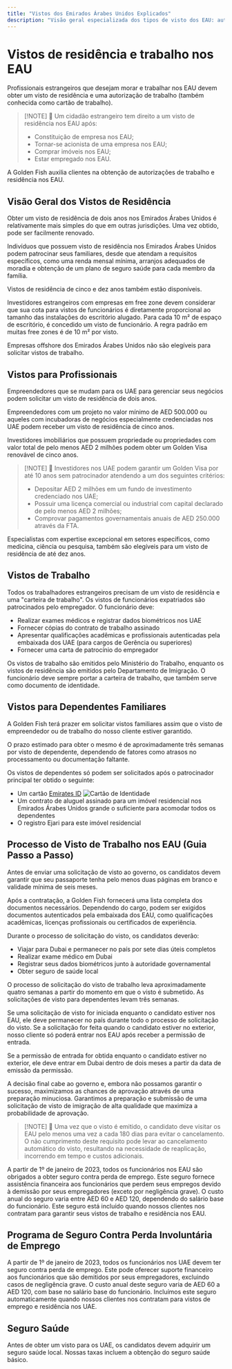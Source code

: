 ```yaml
---
title: "Vistos dos Emirados Árabes Unidos Explicados"
description: "Visão geral especializada dos tipos de visto dos EAU: autorizações de residência, vistos de trabalho e vistos para dependentes. Tudo o que você precisa saber sobre requisitos e processamento."
---
```


# Vistos de residência e trabalho nos EAU

Profissionais estrangeiros que desejam morar e trabalhar nos EAU devem obter um visto de residência e uma autorização de trabalho (também conhecida como cartão de trabalho).

> [!NOTE] 💚 Um cidadão estrangeiro tem direito a um visto de residência nos EAU após:
>
> - Constituição de empresa nos EAU;
> - Tornar-se acionista de uma empresa nos EAU;
> - Comprar imóveis nos EAU;
> - Estar empregado nos EAU.

A Golden Fish auxilia clientes na obtenção de autorizações de trabalho e residência nos EAU.

## Visão Geral dos Vistos de Residência

Obter um visto de residência de dois anos nos Emirados Árabes Unidos é relativamente mais simples do que em outras jurisdições. Uma vez obtido, pode ser facilmente renovado.

Indivíduos que possuem visto de residência nos Emirados Árabes Unidos podem patrocinar seus familiares, desde que atendam a requisitos específicos, como uma renda mensal mínima, arranjos adequados de moradia e obtenção de um plano de seguro saúde para cada membro da família.

Vistos de residência de cinco e dez anos também estão disponíveis.

Investidores estrangeiros com empresas em free zone devem considerar que sua cota para vistos de funcionários é diretamente proporcional ao tamanho das instalações do escritório alugado. Para cada 10 m² de espaço de escritório, é concedido um visto de funcionário. A regra padrão em muitas free zones é de 10 m² por visto.

Empresas offshore dos Emirados Árabes Unidos não são elegíveis para solicitar vistos de trabalho.

## Vistos para Profissionais

Empreendedores que se mudam para os UAE para gerenciar seus negócios podem solicitar um visto de residência de dois anos.

Empreendedores com um projeto no valor mínimo de AED 500.000 ou aqueles com incubadoras de negócios especialmente credenciadas nos UAE podem receber um visto de residência de cinco anos.

Investidores imobiliários que possuem propriedade ou propriedades com valor total de pelo menos AED 2 milhões podem obter um Golden Visa renovável de cinco anos.

> [!NOTE] 💚 Investidores nos UAE podem garantir um Golden Visa por até 10 anos sem patrocinador atendendo a um dos seguintes critérios:
>
> - Depositar AED 2 milhões em um fundo de investimento credenciado nos UAE;
> - Possuir uma licença comercial ou industrial com capital declarado de pelo menos AED 2 milhões;
> - Comprovar pagamentos governamentais anuais de AED 250.000 através da FTA.

Especialistas com expertise excepcional em setores específicos, como medicina, ciência ou pesquisa, também são elegíveis para um visto de residência de até dez anos.

## Vistos de Trabalho

Todos os trabalhadores estrangeiros precisam de um visto de residência e uma "carteira de trabalho". Os vistos de funcionários expatriados são patrocinados pelo empregador. O funcionário deve:

- Realizar exames médicos e registrar dados biométricos nos UAE
- Fornecer cópias do contrato de trabalho assinado
- Apresentar qualificações acadêmicas e profissionais autenticadas pela embaixada dos UAE (para cargos de Gerência ou superiores)
- Fornecer uma carta de patrocínio do empregador

Os vistos de trabalho são emitidos pelo Ministério do Trabalho, enquanto os vistos de residência são emitidos pelo Departamento de Imigração. O funcionário deve sempre portar a carteira de trabalho, que também serve como documento de identidade.

## Vistos para Dependentes Familiares

A Golden Fish terá prazer em solicitar vistos familiares assim que o visto de empreendedor ou de trabalho do nosso cliente estiver garantido.

O prazo estimado para obter o mesmo é de aproximadamente três semanas por visto de dependente, dependendo de fatores como atrasos no processamento ou documentação faltante.

Os vistos de dependentes só podem ser solicitados após o patrocinador principal ter obtido o seguinte:

- Um cartão [Emirates ID](https://u.ae/en/information-and-services/visa-and-emirates-id/emirates-id) ![Cartão de Identidade](/img/ILONMASKID.webp)
- Um contrato de aluguel assinado para um imóvel residencial nos Emirados Árabes Unidos grande o suficiente para acomodar todos os dependentes
- O registro Ejari para este imóvel residencial

## Processo de Visto de Trabalho nos EAU (Guia Passo a Passo)

Antes de enviar uma solicitação de visto ao governo, os candidatos devem garantir que seu passaporte tenha pelo menos duas páginas em branco e validade mínima de seis meses.

Após a contratação, a Golden Fish fornecerá uma lista completa dos documentos necessários. Dependendo do cargo, podem ser exigidos documentos autenticados pela embaixada dos EAU, como qualificações acadêmicas, licenças profissionais ou certificados de experiência.

Durante o processo de solicitação do visto, os candidatos deverão:

- Viajar para Dubai e permanecer no país por sete dias úteis completos
- Realizar exame médico em Dubai
- Registrar seus dados biométricos junto à autoridade governamental
- Obter seguro de saúde local

O processo de solicitação do visto de trabalho leva aproximadamente quatro semanas a partir do momento em que o visto é submetido. As solicitações de visto para dependentes levam três semanas.

Se uma solicitação de visto for iniciada enquanto o candidato estiver nos EAU, ele deve permanecer no país durante todo o processo de solicitação do visto. Se a solicitação for feita quando o candidato estiver no exterior, nosso cliente só poderá entrar nos EAU após receber a permissão de entrada.

Se a permissão de entrada for obtida enquanto o candidato estiver no exterior, ele deve entrar em Dubai dentro de dois meses a partir da data de emissão da permissão.

A decisão final cabe ao governo e, embora não possamos garantir o sucesso, maximizamos as chances de aprovação através de uma preparação minuciosa. Garantimos a preparação e submissão de uma solicitação de visto de imigração de alta qualidade que maximiza a probabilidade de aprovação.

> [!NOTE] 💚 Uma vez que o visto é emitido, o candidato deve visitar os EAU pelo menos uma vez a cada 180 dias para evitar o cancelamento.
> O não cumprimento deste requisito pode levar ao cancelamento automático do visto, resultando na necessidade de reaplicação, incorrendo em tempo e custos adicionais.

A partir de 1º de janeiro de 2023, todos os funcionários nos EAU são obrigados a obter seguro contra perda de emprego. Este seguro fornece assistência financeira aos funcionários que perdem seus empregos devido à demissão por seus empregadores (exceto por negligência grave). O custo anual do seguro varia entre AED 60 e AED 120, dependendo do salário base do funcionário. Este seguro está incluído quando nossos clientes nos contratam para garantir seus vistos de trabalho e residência nos EAU.

## Programa de Seguro Contra Perda Involuntária de Emprego

A partir de 1º de janeiro de 2023, todos os funcionários nos UAE devem ter seguro contra perda de emprego. Este pode oferecer suporte financeiro aos funcionários que são demitidos por seus empregadores, excluindo casos de negligência grave. O custo anual deste seguro varia de AED 60 a AED 120, com base no salário base do funcionário. Incluímos este seguro automaticamente quando nossos clientes nos contratam para vistos de emprego e residência nos UAE.

## Seguro Saúde

Antes de obter um visto para os UAE, os candidatos devem adquirir um seguro saúde local. Nossas taxas incluem a obtenção do seguro saúde básico.

